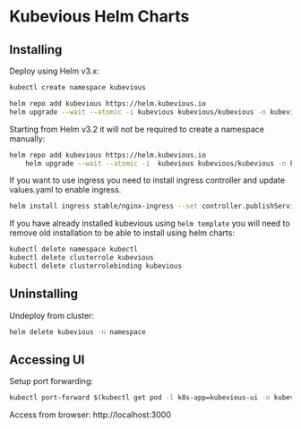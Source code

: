 # Kubevious Helm Charts

## Installing
Deploy using Helm v3.x:
```sh
kubectl create namespace kubevious

helm repo add kubevious https://helm.kubevious.io
helm upgrade --wait --atomic -i kubevious kubevious/kubevious -n kubevious 
```

Starting from Helm v3.2 it will not be required to create a namespace manually:
```sh
helm repo add kubevious https://helm.kubevious.io
    helm upgrade --wait --atomic -i  kubevious kubevious/kubevious -n kubevious
```
If you want to use ingress you need to install ingress controller and update values.yaml to enable ingress.
```sh
helm install ingress stable/nginx-ingress --set controller.publishService.enabled=true -n kubevious
```

If you have already installed kubevious using `helm template` you will need to remove old installation to be able to install using helm charts:
```sh
kubectl delete namespace kubectl
kubectl delete clusterrole kubevious
kubectl delete clusterrolebinding kubevious
```
## Uninstalling
Undeploy from cluster:
```sh
helm delete kubevious -n namespace
```


## Accessing UI
Setup port forwarding:
```sh
kubectl port-forward $(kubectl get pod -l k8s-app=kubevious-ui -n kubevious -o jsonpath="{.items[0].metadata.name}") 3000:3000 -n kubevious
```
Access from browser: http://localhost:3000

